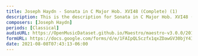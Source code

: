 ```yaml
---
title: Joseph Haydn - Sonata in C Major Hob. XVI48 (Complete) (1)
description: This is the description for Sonata in C Major Hob. XVI48 (Complete) by Joseph Haydn
composers: [Joseph Haydn]
periods: [Classical]
audioURL: https://OpenMusicDataset.github.io/Maestro/maestro-v3.0.0/2014/MIDI-UNPROCESSED_06-08_R1_2014_MID--AUDIO_08_R1_2014_wav--1.midi
formURL: https://docs.google.com/forms/d/e/1FAIpQLSczfx1qxZDawGV30bjY4IoryL66kKJRJzu_qHN4afKTz5FXXg/viewform
date: 2021-08-08T07:43:13-06:00
---
```

